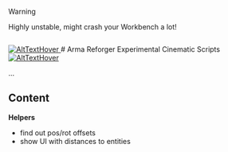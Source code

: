 > [!WARNING]
> Highly unstable, might crash your Workbench a lot!

<p align="left">
    <img src="" width="0">
</p>

<p align="left">
    <a href="">
        <img src="imageSrc" alt="AltTextHover">
    </a>
    # Arma Reforger Experimental Cinematic Scripts
    <a href="">
         <img src="imageSrc" alt="AltTextHover">
    </a>
</p>
...

## Content

**Helpers**

- find out pos/rot offsets
- show UI with distances to entities

